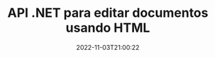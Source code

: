 ---
############################# Static ############################
layout: "product"
date: 2022-11-03T21:00:22
draft: false

product: "Editor"
product_tag: "editor"
platform: ".NET"
platform_tag: "net"

############################# Head ############################
head_title: "API do Editor de Documentos C# .NET | Editar Word Excel PowerPoint Web XML usando HTML"
head_description: "API do editor de documentos C# .NET para carregar os formatos de arquivo do Microsoft Word, Excel, PowerPoint, PDF, XML, web e de texto em HTML, manipular e converter de volta ao formato original."

############################# Header ############################
title: "API .NET para editar documentos usando HTML"
description: "Desenvolva aplicativos .NET, para integrar com o editor HTML, buscar documentos suportados, editar e converter para o formato original."
button:
    enable: true

############################# SubMenu ############################
submenu:
    enable: true
    
    left:
        img_alt: "GroupDocs.Editor for .NET"
        image: "https://www.groupdocs.cloud/templates/groupdocs/images/product-logos/groupdocs-editor-net.png"
        product: "GroupDocs.Editor"
        platform: ".NET"

    middle:
        button:
            # button loop
            - link: "#overview"
              text: "Visão geral"

            # button loop
            - link: "#features"
              text: "Características"

            # button loop
            - link: "#support"
              text: "Apoiar"

            # button loop
            - link: "https://products.groupdocs.app/editor"
              text: "Demonstração ao vivo"

            # button loop
            - link: "https://purchase.groupdocs.com/pricing/editor/net"
              text: "Preços"

    right:
        link_download: "https://downloads.groupdocs.com/editor"
        link_learn: "https://docs.groupdocs.com/editor/net/"
        link_buy: "https://purchase.groupdocs.com"

############################# Overview ############################
overview:
    enable: true
    content: |
      O GroupDocs.Editor for .NET API ajuda você a criar aplicativos C#, ASP.NET e outros .NET simples e fáceis de usar que se integram prontamente com editores HTML populares (ambos de código aberto e pagos) para converter, editar e manipular documentos de formatos de arquivo populares. Nossa API do Editor .NET permite carregar documentos, convertê-los em HTML, enviar HTML para um Editor HTML externo e, uma vez que a manipulação é feita, salva o HTML em seu formato de arquivo original. Você também pode buscar separadamente os recursos anexados a qualquer documento. Funciona com todos os tipos de documentos, como Microsoft Word, Excel, PowerPoint, PDF, XPS, OpenDocument, Texto, Web, E-mail, e-Book e muito mais.
    tabs:
      enable: true
      
      ## TAB ONE ##
      tab_one:
        description: |
          A seguir está uma visão geral do GroupDocs.Editor para .NET:
      
        left:
          enable: true
          icon: "fab fa-html5"
          title: "Manipular usando HTML"
          content: |
            * Carregar Documento Suportado
            * Editar conteúdo usando HTML
            * Editar estilos relacionados
            * {Overview.tab1.content4}
      
      ## TAB TWO ##
      tab_two:
        description: |
          O GroupDocs.Editor para .NET suporta os seguintes [formatos de arquivo](https://docs.groupdocs.com/editor/java/supported-document-formats/)

        left:
          enable: true
          table:
            # table loop
            - title: "Microsoft Office"
              content: |
                * **Microsoft Word**: DOC, DOCX, DOCM, DOT, DOTM, DOTX, FlatOPC, WordML, RTF
                * **Microsoft Excel**: XLS, XLSX, XLSM, XLT, XLTX, XLTM, XLSB, XLAM, CSV, TSV, SXC, SpreadsheetML, DIF, DSV
                * **Microsoft PowerPoint**: PPT, PPTX, PPTM, PPS, PPSX, PPSM, POT, POTX, POTM

        right:
          enable: true
          table:
            # table loop
            - title: "Outras famílias de formatos"
              content: |
                * **Formatos de Documentos Abertos**: ODT, OTT, ODS, FODS, ODP, OTP
                * **Formatos de layout fixo**: PDF, XPS
                * **Formatos da Web**: HTML, MHTML, CHM, XML, TXT
                * **Formatos da Web**: MOBI, AZW3, ePub

      ## TAB THREE ##
      tab_three:
        description: |
          GroupDocs.Editor para .NET suporta os seguintes sistemas operacionais, frameworks e gerenciadores de pacotes:
        
        left:
          enable: true
          table:
            # table loop
            - icon: "fab fa-windows"
              title: "Sistemas operacionais"
              content: |
                * Microsoft Windows Desktop
                * Microsoft Windows Server
                * Microsoft Windows Azure
                * Linux

            # table loop
            - icon: "fas fa-code"
              title: "Estruturas Suportadas"
              content: |
                * .NET Framework 4.6.1+
				* .NET Standard 2.0+
				* .NET 6+
                * Mono Framework 1.2+

        right:
          enable: true
          table:
            # table loop
            - icon: "fas fa-box"
              title: "Gerenciadores de Pacotes"
              content: |
                * NuGet

            # table loop
            - icon: "fas fa-tools"
              title: "Ambientes de Desenvolvimento"
              content: |
                * Microsoft Visual Studio
                * Xamarin.Android
                * Xamarin.IOS
                * Xamarin.Mac
                * MonoDevelop

############################# Features ############################
features:
    enable: true
    title: "Recursos do GroupDocs.Editor para .NET"

    feature:
      # feature loop
      - icon: "fas fa-copy"
        content: "Fácil integração com qualquer editor de HTML"

      # feature loop
      - icon: "fas fa-eye"
        content: "Converter documento em HTML DOM"

      # feature loop
      - icon: "fas fa-bolt"
        content: "Buscar conteúdo HTML do fluxo de documentos"
      
      # feature loop
      - icon: "fas fa-file-powerpoint"
        content: "Obtenha conteúdo HTML e seus recursos incorporados"

      # feature loop
      - icon: "fas fa-code"
        content: "Obter conteúdo de tag de corpo HTML do documento"

      # feature loop
      - icon: "fas fa-cloud"
        content: "Obter folhas de estilo CSS do documento HTML"

      # feature loop
      - icon: "fas fa-remove-format"
        content: "Percorra o conteúdo HTML e salve seus recursos"

      # feature loop
      - icon: "fas fa-comment-slash"
        content: "Buscar HTML DOM do conteúdo de string e converter em documento"

      # feature loop
      - icon: "fas fa-location-arrow"
        content: "HTML DOM junto com conversão de recursos"

      # feature loop
      - icon: "fas fa-border-all"
        content: "Editar documentos de vários formatos em HTML"

      # feature loop
      - icon: "fas fa-wrench"
        content: "Conversão precisa"

      # feature loop
      - icon: "fas fa-columns"
        content: "Aplicar proteção de leitura e/ou gravação ao documento resultante"

      # feature loop
      - icon: "fas fa-file-word"
        content: "Paginar documentos de processamento de texto e editar em qualquer editor WYSIWYG"

      # feature loop
      - icon: "fas fa-envelope"
        content: "Banco de dados (DB) e interface do usuário (UI) agnóstico"

      # feature loop
      - icon: "fas fa-print"
        content: "Poderosos recursos de processamento de XML"

      # feature loop
      - icon: "fas fa-file-archive"
        content: "Recuperar OTF (Open Type Fonts) dos Documentos de Entrada e Exportar para o Documento Resultante"

      # feature loop
      - icon: "fas fa-lock"
        content: "Processe imagens raster e vetoriais internamente em formatos de documentos de entrada suportados"

      # feature loop
      - icon: "fas fa-file-code"
        content: "Insira o conteúdo da planilha editada na planilha original em uma posição desejada"
      
      # feature loop
      - icon: "fas fa-fill-drip"
        content: "Edite slides e insira-os na planilha resultante"

      # feature loop
      - icon: "fas fa-file-excel"
        content: "Incorporar fontes no documento de processamento de texto resultante ao salvar"

    more_feature:
      # more_feature_loop
      - title: "Conversão precisa de e para HTML DOM"
        content: |
          O GroupDocs.Editor para .NET API permite que seus aplicativos .NET busquem um documento de formato suportado e o convertam em um HTML Document Object Model (DOM) juntamente com a extração de recursos anexados, como CSS. Você pode então fazer as modificações no HTML usando seu editor de HTML favorito. Depois de concluir a edição, o GroupDocs.Editor for .NET API permite converter com precisão esse HTML DOM de volta ao arquivo original.

          ```cs
          // Create Editor class by loading an input document
          Editor editor = new Editor("Sample.docx");

          // Open document for edit and obtain EditableDocument
          EditableDocument original = editor.Edit();

          // Obtain all-embedded HTML from it
          string allEmbeddedInside = original.GetEmbeddedHtml();

          // If necessary, obtain pure HTML-markup, CSS, images and other resources in separate form

          // Whole HTML-markup, without any resources
          string completeHtmlMarkup = original.GetContent();

          // Only HTML->BODY content, useful for most of WYSIWYG-editors
          string onlyInnerBody = original.GetBodyContent();

          // All CSS stylesheets
          var stylesheets = original.Css;

          // All images, including raster and vector, but without CSS gradients
          var images = original.Images;

          // All font resources
          var fonts = original.Fonts;

          // finally, send this content to your WYSIWYG HTML-editor
          ```
      # more_feature_loop
      - title: "Carregar e extrair recursos externos"
        content: "GroupDocs.Editor para .NET API é capaz de buscar os recursos externos anexados a documentos suportados, como imagens, fontes, CSS e muito mais. Os recursos buscados podem então ser carregados, percorridos e salvos separadamente do documento HTML resultante. Isso lhe dá uma saída mais facilmente gerenciada."

      # more_feature_loop
      - title: "Aplicar efeitos de texto em formatos de arquivo de processamento de texto"
        content: "A API do editor de documentos GroupDocs permite adicionar efeitos de texto complexos (Sombra, efeito 3D, Contorno, Brilho, Gravar, Gravar) enquanto trabalha com formatos de processamento de documentos Microsoft Word suportados. Esse recurso é habilitado automaticamente e pode ser observado quando o documento com esses efeitos de texto é processado."

      # more_feature_loop
      - title: "Recursos poderosos de manipulação de XML"
        content: |
          Usando GroupDocs.Editor para .NET API você pode abrir, visualizar e editar documentos XML. Nossa API de edição oferece suporte especial e reconhecimento de tags XML, atributos junto com seus valores, declarações XML, seções CDATA, definições DOCTYPE e outras entidades específicas de XML. Você pode personalizar as configurações de fonte e cor para cada entidade distinta na estrutura XML.  

          O recurso XML Converter é inteligente o suficiente para mostrar erros no arquivo XML e como corrigi-los. O mecanismo de reconhecimento de URI e email verifica os atributos XML e representa os URIs e endereços de email detectados dentro da tag A como links para que possam ser editados como link, não como texto no arquivo HTML resultante.

############################# Support ############################
support:
    enable: true

############################# Solutions ############################
solutions:
    enable: true
    title: "O GroupDocs.Editor oferece APIs de edição de documentos para outros ambientes de desenvolvimento populares"

    solution:
        # solution loop
        - img_alt: "GroupDocs.Editor for Java"
          image: "https://www.groupdocs.cloud/templates/groupdocs/images/product-logos/groupdocs-editor-java.png"
          product: "GroupDocs.Editor"
          platform: "Java"
          link: "/editor/java/"

############################# Back to top ###############################
back_to_top:
  enable: true
---